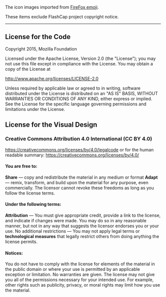 The icon images imported from [FireFox emoji](https://github.com/mozilla/fxemoji).

These items exclude FlashCap project copyright notice.

----

## License for the Code

Copyright 2015, Mozilla Foundation

Licensed under the Apache License, Version 2.0 (the "License");
you may not use this file except in compliance with the License.
You may obtain a copy of the License at

http://www.apache.org/licenses/LICENSE-2.0

Unless required by applicable law or agreed to in writing, software
distributed under the License is distributed on an "AS IS" BASIS,
WITHOUT WARRANTIES OR CONDITIONS OF ANY KIND, either express or implied.
See the License for the specific language governing permissions and
limitations under the License.



## License for the Visual Design

### Creative Commons Attribution 4.0 International (CC BY 4.0)
https://creativecommons.org/licenses/by/4.0/legalcode
or for the human readable summary: https://creativecommons.org/licenses/by/4.0/


#### You are free to:
**Share** — copy and redistribute the material in any medium or format
**Adapt** — remix, transform, and build upon the material for any purpose, even commercially.
The licensor cannot revoke these freedoms as long as you follow the license terms.


#### Under the following terms:    
**Attribution** — You must give appropriate credit, provide a link to the license, and indicate if changes were made. You may do so in any reasonable manner, but not in any way that suggests the licensor endorses you or your use.
No additional restrictions — You may not apply legal terms or **technological measures** that legally restrict others from doing anything the license permits.

#### Notices:
You do not have to comply with the license for elements of the material in the public domain or where your use is permitted by an applicable exception or limitation. No warranties are given. The license may not give you all of the permissions necessary for your intended use. For example, other rights such as publicity, privacy, or moral rights may limit how you use the material.
